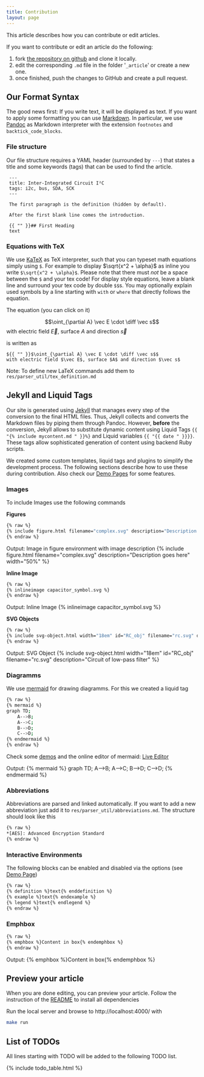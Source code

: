```yaml
---
title: Contribution
layout: page
---
```


This article describes how you can contribute or edit articles.

If you want to contribute or edit an article do the following:

1. fork [the repository on github](https://github.com/latex4ei/tex4tum) and clone it locally.
2. edit the corresponding `.md` file in the folder '`_article`' or create a new one.
3. once finished, push the changes to GitHub and create a pull request.


## Our Format Syntax
The good news first: If you write text, it will be displayed as text. If you want to apply some formatting you can use [Markdown](/markdown.html). 
In particular, we use [Pandoc](https://pandoc.org/MANUAL.html) as Markdown interpreter with the extension `footnotes` and `backtick_code_blocks`.



### File structure
Our file structure requires a YAML header (surrounded by `---`) that states a title and some keywords (tags) that can be used to find the article.

```
 ---
 title: Inter-Integrated Circuit I²C
 tags: i2c, bus, SDA, SCK
 ---

 The first paragraph is the definition (hidden by default). 

 After the first blank line comes the introduction.

 {{ "" }}## First Heading
 text
```



### Equations with TeX
We use [KaTeX](https://khan.github.io/KaTeX/) as TeX interpreter, such that you can typeset math equations simply using `$`.
For example to display $\sqrt{x^2 + \alpha}$ as inline you write `$\sqrt{x^2 + \alpha}$`. Please note that there must *not* be a space between the `$` and your tex code!
For display style equations, leave a blank line and surround your tex code by double `$$`s. You may optionally explain used symbols by a line starting with `with` or `where` that directly follows the equation.

The equation (you can click on it)

$$\oint_{\partial A} \vec E \cdot \diff \vec s$$
with electric field $\vec E$, surface $A$ and direction $\vec s$

is written as
```
${{ "" }}$\oint_{\partial A} \vec E \cdot \diff \vec s$$
with electric field $\vec E$, surface $A$ and direction $\vec s$
```

Note: To define new LaTeX commands add them to `res/parser_util/tex_definition.md`



## Jekyll and Liquid Tags
Our site is generated using [Jekyll](https://jekyllrb.com/) that manages every step of the conversion to the final HTML files. Thus, Jekyll collects and converts the Markdown files by piping them through Pandoc. However, **before** the conversion, Jekyll allows to substitute dynamic content using Liquid Tags `{{ "{% include mycontent.md " }}%}` and Liquid variables `{{ "{{ date " }}}}`. These tags allow sophisticated generation of content using backend Ruby scripts.

We created some custom templates, liquid tags and plugins to simplify the development process. The following sections describe how to use these during contribution. Also check our [Demo Pages](demo.html) for some features.



### Images
To include Images use the following commands

**Figures**
```bash
{% raw %}
{% include figure.html filename="complex.svg" description="Description goes here" width="50%" %}
{% endraw %}
```
Output: Image in figure environment with image description
{% include figure.html filename="complex.svg" description="Description goes here" width="50%" %}

**Inline Image**
```bash
{% raw %}
{% inlineimage capacitor_symbol.svg %}
{% endraw %}
```
Output: Inline Image {% inlineimage capacitor_symbol.svg %}

**SVG Objects**
```bash
{% raw %}
{% include svg-object.html width="18em" id="RC_obj" filename="rc.svg" description="Circuit of low-pass filter" %}
{% endraw %}
```
Output: SVG Object
{% include svg-object.html width="18em" id="RC_obj" filename="rc.svg" description="Circuit of low-pass filter" %}

### Diagramms
We use [mermaid](https://knsv.github.io/mermaid) for drawing diagramms. For this we created a liquid tag
```bash
{% raw %}
{% mermaid %}
graph TD;
    A-->B;
    A-->C;
    B-->D;
    C-->D;
{% endmermaid %}
{% endraw %}
```
Check some [demos](https://knsv.github.io/mermaid/#demos9) and the online editor of mermaid: [Live Editor](knsv.github.io/mermaid/live_editor)

Output:
{% mermaid %}
graph TD;
    A-->B;
    A-->C;
    B-->D;
    C-->D;
{% endmermaid %}

### Abbreviations
Abbreviations are parsed and linked automatically. If you want to add a new abbreviation just add it to `res/parser_util/abbreviations.md`. The structure should look like this
```bash
{% raw %}
*[AES]: Advanced Encryption Standard
{% endraw %}
```


### Interactive Environments
The following blocks can be enabled and disabled via the options (see [Demo Page](demo.html))
```bash
{% raw %}
{% definition %}text{% enddefinition %}
{% example %}text{% endexample %}
{% legend %}text{% endlegend %}
{% endraw %}
```

### Emphbox
```bash
{% raw %}
{% emphbox %}Content in box{% endemphbox %}
{% endraw %}
```
Output:
{% emphbox %}Content in box{% endemphbox %}




## Preview your article
When you are done editing, you can preview your article.
Follow the instruction of the [README](https://github.com/latex4ei/tex4tum/blob/master/README.md#contribution) to install all dependencies

Run the local server and browse to http://localhost:4000/ with
```bash
make run
```



## List of TODOs
All lines starting with TODO will be added to the following TODO list.

{% include todo_table.html %}

